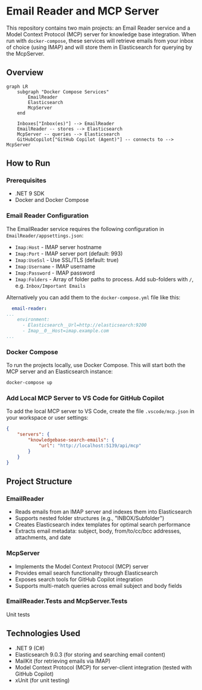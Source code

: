 # Email Reader and MCP Server

This repository contains two main projects: an Email Reader service and a Model Context Protocol (MCP) server for
knowledge base integration. When run with `docker-compose`, these services will retrieve emails from your inbox of
choice (using IMAP) and will store them in Elasticsearch for querying by the McpServer.

## Overview

```mermaid
graph LR
    subgraph "Docker Compose Services"
        EmailReader
        Elasticsearch
        McpServer
    end

    Inboxes["Inbox(es)"] --> EmailReader
    EmailReader -- stores --> Elasticsearch
    McpServer -- queries --> Elasticsearch
    GitHubCopilot["GitHub Copilot (Agent)"] -- connects to --> McpServer
```

## How to Run

### Prerequisites

- .NET 9 SDK
- Docker and Docker Compose

### Email Reader Configuration

The EmailReader service requires the following configuration in `EmailReader/appsettings.json`:

- `Imap:Host` - IMAP server hostname
- `Imap:Port` - IMAP server port (default: 993)
- `Imap:UseSsl` - Use SSL/TLS (default: true)
- `Imap:Username` - IMAP username
- `Imap:Password` - IMAP password
- `Imap:Folders` - Array of folder paths to process. Add sub-folders with `/`, e.g. `Inbox/Important Emails`

Alternatively you can add them to the `docker-compose.yml` file like this:

```yaml
  email-reader:
...
    environment:
      - Elasticsearch__Url=http://elasticsearch:9200
      - Imap__0__Host=imap.example.com
...
```

### Docker Compose

To run the projects locally, use Docker Compose. This will start both the MCP server and an Elasticsearch instance:

```bash
docker-compose up
```

### Add Local MCP Server to VS Code for GitHub Copilot

To add the local MCP server to VS Code, create the file `.vscode/mcp.json` in your workspace or user settings:

```json
{
    "servers": {
        "knowledgebase-search-emails": {
            "url": "http://localhost:5139/api/mcp"
        }
    }
}
```

## Project Structure

### EmailReader
- Reads emails from an IMAP server and indexes them into Elasticsearch
- Supports nested folder structures (e.g., "INBOX/Subfolder")
- Creates Elasticsearch index templates for optimal search performance
- Extracts email metadata: subject, body, from/to/cc/bcc addresses, attachments, and date

### McpServer
- Implements the Model Context Protocol (MCP) server
- Provides email search functionality through Elasticsearch
- Exposes search tools for GitHub Copilot integration
- Supports multi-match queries across email subject and body fields

### EmailReader.Tests and McpServer.Tests
Unit tests

## Technologies Used

- .NET 9 (C#)
- Elasticsearch 9.0.3 (for storing and searching email content)
- MailKit (for retrieving emails via IMAP)
- Model Context Protocol (MCP) for server-client integration (tested with GitHub Copilot)
- xUnit (for unit testing)
